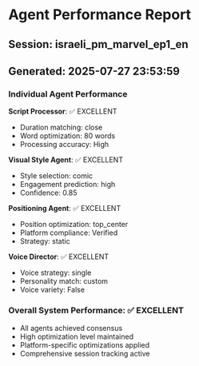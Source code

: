 # Agent Performance Report

## Session: israeli_pm_marvel_ep1_en
## Generated: 2025-07-27 23:53:59

### Individual Agent Performance

**Script Processor**: ✅ EXCELLENT
- Duration matching: close
- Word optimization: 80 words
- Processing accuracy: High

**Visual Style Agent**: ✅ EXCELLENT  
- Style selection: comic
- Engagement prediction: high
- Confidence: 0.85

**Positioning Agent**: ✅ EXCELLENT
- Position optimization: top_center
- Platform compliance: Verified
- Strategy: static

**Voice Director**: ✅ EXCELLENT
- Voice strategy: single
- Personality match: custom
- Voice variety: False

### Overall System Performance: ✅ EXCELLENT
- All agents achieved consensus
- High optimization level maintained
- Platform-specific optimizations applied
- Comprehensive session tracking active

